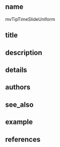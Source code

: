 ## name
mvTipTimeSlideUniform
## title
## description
## details
## authors
## see_also
## example
## references
